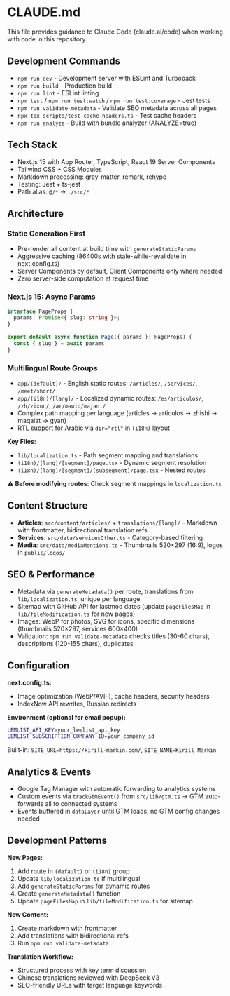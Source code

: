 # CLAUDE.md

This file provides guidance to Claude Code (claude.ai/code) when working with code in this repository.

## Development Commands

- `npm run dev` - Development server with ESLint and Turbopack
- `npm run build` - Production build
- `npm run lint` - ESLint linting
- `npm test` / `npm run test:watch` / `npm run test:coverage` - Jest tests
- `npm run validate-metadata` - Validate SEO metadata across all pages
- `npx tsx scripts/test-cache-headers.ts` - Test cache headers
- `npm run analyze` - Build with bundle analyzer (ANALYZE=true)

## Tech Stack

- Next.js 15 with App Router, TypeScript, React 19 Server Components
- Tailwind CSS + CSS Modules
- Markdown processing: gray-matter, remark, rehype
- Testing: Jest + ts-jest
- Path alias: `@/*` → `./src/*`

## Architecture

### Static Generation First
- Pre-render all content at build time with `generateStaticParams`
- Aggressive caching (86400s with stale-while-revalidate in next.config.ts)
- Server Components by default, Client Components only where needed
- Zero server-side computation at request time

### Next.js 15: Async Params
```typescript
interface PageProps {
  params: Promise<{ slug: string }>;
}

export default async function Page({ params }: PageProps) {
  const { slug } = await params;
}
```

### Multilingual Route Groups
- `app/(default)/` - English static routes: `/articles/`, `/services/`, `/meet/short/`
- `app/(i18n)/[lang]/` - Localized dynamic routes: `/es/articulos/`, `/zh/zixun/`, `/ar/mawid/majani/`
- Complex path mapping per language (articles → articulos → zhishi → maqalat → gyan)
- RTL support for Arabic via `dir="rtl"` in `(i18n)` layout

**Key Files:**
- `lib/localization.ts` - Path segment mapping and translations
- `(i18n)/[lang]/[segment]/page.tsx` - Dynamic segment resolution
- `(i18n)/[lang]/[segment]/[subsegment]/page.tsx` - Nested routes

**⚠️ Before modifying routes**: Check segment mappings in `localization.ts`

## Content Structure

- **Articles**: `src/content/articles/` + `translations/[lang]/` - Markdown with frontmatter, bidirectional translation refs
- **Services**: `src/data/servicesOther.ts` - Category-based filtering
- **Media**: `src/data/mediaMentions.ts` - Thumbnails 520×297 (16:9), logos in `public/logos/`

## SEO & Performance

- Metadata via `generateMetadata()` per route, translations from `lib/localization.ts`, unique per language
- Sitemap with GitHub API for lastmod dates (update `pageFilesMap` in `lib/fileModification.ts` for new pages)
- Images: WebP for photos, SVG for icons, specific dimensions (thumbnails 520×297, services 600×400)
- Validation: `npm run validate-metadata` checks titles (30-60 chars), descriptions (120-155 chars), duplicates

## Configuration

**next.config.ts:**
- Image optimization (WebP/AVIF), cache headers, security headers
- IndexNow API rewrites, Russian redirects

**Environment (optional for email popup):**
```bash
LEMLIST_API_KEY=your_lemlist_api_key
LEMLIST_SUBSCRIPTION_COMPANY_ID=your_company_id
```

Built-in: `SITE_URL=https://kirill-markin.com/`, `SITE_NAME=Kirill Markin`

## Analytics & Events

- Google Tag Manager with automatic forwarding to analytics systems
- Custom events via `trackGtmEvent()` from `src/lib/gtm.ts` → GTM auto-forwards all to connected systems
- Events buffered in `dataLayer` until GTM loads, no GTM config changes needed

## Development Patterns

**New Pages:**
1. Add route in `(default)` or `(i18n)` group
2. Update `lib/localization.ts` if multilingual
3. Add `generateStaticParams` for dynamic routes
4. Create `generateMetadata()` function
5. Update `pageFilesMap` in `lib/fileModification.ts` for sitemap

**New Content:**
1. Create markdown with frontmatter
2. Add translations with bidirectional refs
3. Run `npm run validate-metadata`

**Translation Workflow:**
- Structured process with key term discussion
- Chinese translations reviewed with DeepSeek V3
- SEO-friendly URLs with target language keywords
